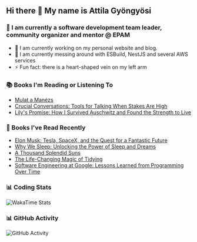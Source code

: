 ## Hi there 👋 My name is Attila Gyöngyösi

### 🤵 I am currently a software development team leader, community organizer and mentor @ EPAM

- 🔭 I am currently working on my personal website and blog.
- 🌱 I am currently messing around with ESBuild, NestJS and several AWS services
- ⚡ Fun fact: there is a heart-shaped vein on my left arm

### 📚 Books I'm Reading or Listening To
<!-- CURRENT-BOOKS:START -->
- [Mulat a Manézs](https://www.goodreads.com/review/show/4621942657?utm_medium=api&utm_source=rss)
- [Crucial Conversations: Tools for Talking When Stakes Are High](https://www.goodreads.com/review/show/4520400310?utm_medium=api&utm_source=rss)
- [Lily&#39;s Promise: How I Survived Auschwitz and Found the Strength to Live](https://www.goodreads.com/review/show/4509345666?utm_medium=api&utm_source=rss)
<!-- CURRENT-BOOKS:END -->

### 📘 Books I've Read Recently
<!-- RECENT-BOOKS:START -->
- [Elon Musk: Tesla, SpaceX, and the Quest for a Fantastic Future](https://www.goodreads.com/review/show/3750630499?utm_medium=api&utm_source=rss)
- [Why We Sleep: Unlocking the Power of Sleep and Dreams](https://www.goodreads.com/review/show/4281041249?utm_medium=api&utm_source=rss)
- [A Thousand Splendid Suns](https://www.goodreads.com/review/show/4203960889?utm_medium=api&utm_source=rss)
- [The Life-Changing Magic of Tidying](https://www.goodreads.com/review/show/4252861904?utm_medium=api&utm_source=rss)
- [Software Engineering at Google: Lessons Learned from Programming Over Time](https://www.goodreads.com/review/show/3801988669?utm_medium=api&utm_source=rss)
<!-- RECENT-BOOKS:END -->

### 📊 Coding Stats
![WakaTime Stats](https://github-readme-stats.vercel.app/api/wakatime?username=attilagyongyosi&hide_title=true&hide_border=true&langs_count=5&bg_color=00000000&text_color=777)

### 📊 GitHub Activity
![GitHub Activity](https://github-readme-stats.vercel.app/api?username=attilagyongyosi&theme=tokyonight&show_icons=true&count_private=true)

